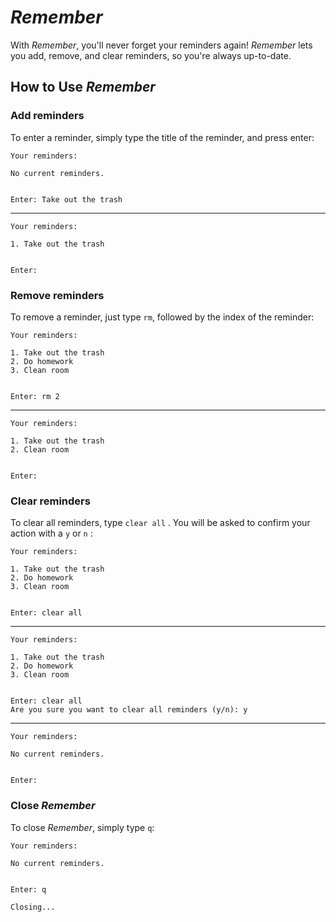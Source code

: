 # *Remember*

With *Remember*, you'll never forget your reminders again! *Remember* lets you add, remove, and clear reminders, so you're always up-to-date.

## How to Use *Remember*

### Add reminders

To enter a reminder, simply type the title of the reminder, and press enter: 

```
Your reminders:

No current reminders.


Enter: Take out the trash 
```
***
```
Your reminders:

1. Take out the trash


Enter:
```

### Remove reminders

To remove a reminder, just type `rm`, followed by the index of the reminder:

```
Your reminders:

1. Take out the trash
2. Do homework
3. Clean room


Enter: rm 2
```
***
```
Your reminders:

1. Take out the trash
2. Clean room


Enter:
```

### Clear reminders

To clear all reminders,  type `clear all` . You will be asked to confirm your action with a `y` or `n` :

```
Your reminders:

1. Take out the trash
2. Do homework
3. Clean room


Enter: clear all
```
***
```
Your reminders:

1. Take out the trash
2. Do homework
3. Clean room


Enter: clear all
Are you sure you want to clear all reminders (y/n): y
```
***
```
Your reminders:

No current reminders.


Enter: 
```

### Close *Remember*

To close *Remember*, simply type `q`:

```
Your reminders:

No current reminders.


Enter: q

Closing...
```
